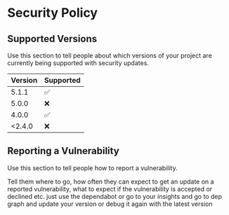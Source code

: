 # Security Policy

## Supported Versions

Use this section to tell people about which versions of your project are
currently being supported with security updates.

| Version | Supported          |
| ------- | ------------------ |
| 5.1.1   | :white_check_mark: |
| 5.0.0   | :x:                |
| 4.0.0   | :white_check_mark: |
| <2.4.0   | :x:                |

## Reporting a Vulnerability

Use this section to tell people how to report a vulnerability.

Tell them where to go, how often they can expect to get an update on a
reported vulnerability, what to expect if the vulnerability is accepted or
declined etc. just use the dependabot or go to your insights and go to dep graph and update your version or debug it again with the latest version
